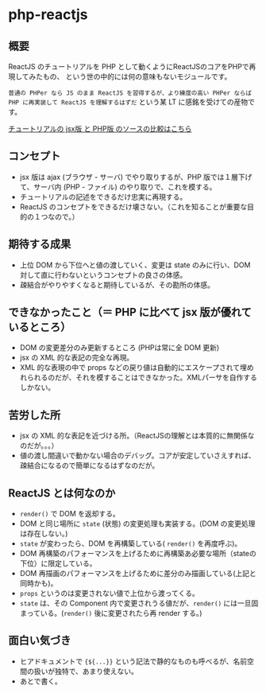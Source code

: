 # php-reactjs

## 概要

ReactJS のチュートリアルを PHP として動くようにReactJSのコアをPHPで再現してみたもの、
という世の中的には何の意味もないモジュールです。

`普通の PHPer なら JS のまま ReactJS を習得するが、より練度の高い PHPer ならば PHP に再実装して ReactJS を理解するはずだ`
という某 LT に感銘を受けての産物です。

[チュートリアルの jsx版 と PHP版 のソースの比較はこちら](https://github.com/waterada/reactjs-php/compare/master...jsx?diff=split&name=jsx&w=1)


## コンセプト

- jsx 版は ajax (ブラウザ - サーバ) でやり取りするが、PHP 版では１層下げて、サーバ内 (PHP - ファイル) のやり取りで、これを模する。
- チュートリアルの記述をできるだけ忠実に再現する。
- ReactJS のコンセプトをできるだけ壊さない。（これを知ることが重要な目的の１つなので。）

## 期待する成果

- 上位 DOM から下位へと値の渡していく、変更は state のみに行い、DOM 対して直に行わないというコンセプトの良さの体感。
- 疎結合がやりやすくなると期待しているが、その勘所の体感。

## できなかったこと（＝ PHP に比べて jsx 版が優れているところ）

- DOM の変更差分のみ更新するところ (PHPは常に全 DOM 更新)
- jsx の XML 的な表記の完全な再現。
- XML 的な表現の中で props などの戻り値は自動的にエスケープされて埋めれられるのだが、それを模することはできなかった。XMLパーサを自作するしかない。

## 苦労した所

- jsx の XML 的な表記を近づける所。（ReactJSの理解とは本質的に無関係なのだが。。。）
- 値の渡し間違いで動かない場合のデバッグ。コアが安定していさえすれば、疎結合になるので簡単になるはずなのだが。

## ReactJS とは何なのか

- `render()` で DOM を返却する。
- DOM と同じ場所に `state` (状態) の変更処理も実装する。(DOM の変更処理は存在しない。)
- `state` が変わったら、DOM を再構築している( `render()` を再度呼ぶ)。
- DOM 再構築のパフォーマンスを上げるために再構築あ必要な場所（stateの下位）に限定している。
- DOM 再描画のパフォーマンスを上げるために差分のみ描画している(上記と同時かも)。
- `props` というのは変更されない値で上位から渡ってくる。
- `state` は、その Component 内で変更されうる値だが、`render()` には一旦固まっている。(`render()` 後に変更されたら再 render する。)

## 面白い気づき

- ヒアドキュメントで `{${...}}` という記法で静的なものも呼べるが、名前空間の扱いが独特で、あまり使えない。
- あとで書く。
